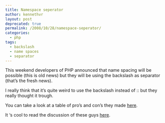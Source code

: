 ```yaml
---
title: Namespace seperator
author: kennethvr
layout: post
deprecated: true
permalink: /2008/10/28/namespace-seperator/
categories:
  - php
tags:
  - backslash
  - name spaces
  - separator
---
```

This weekend developers of PHP announced that name spacing will be possible (this is old news) but they will be using the backslash as separator (that’s the fresh news). 

I really think that it’s quite weird to use the backslash instead of :: but they really thought it trough. 

You can take a look at a table of pro’s and con’s they made <a href="http://wiki.php.net/rfc/namespaceseparator" target="_blank">here</a>.

It ‘s cool to read the discussion of these guys <a href="http://wiki.php.net/_media/rfc/php.ns.txt?id=rfc%3Anamespaceseparator&cache=cache" target="_blank">here</a>.